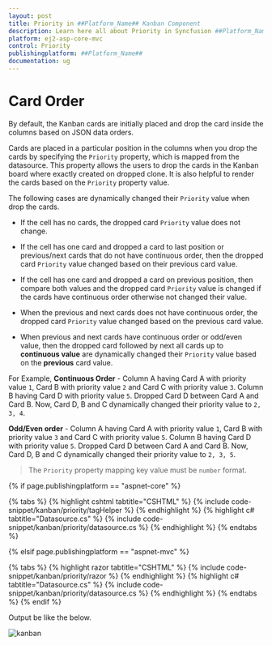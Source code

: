 ```yaml
---
layout: post
title: Priority in ##Platform_Name## Kanban Component
description: Learn here all about Priority in Syncfusion ##Platform_Name## Kanban component and more.
platform: ej2-asp-core-mvc
control: Priority
publishingplatform: ##Platform_Name##
documentation: ug
---
```



# Card Order

By default, the Kanban cards are initially placed and drop the card inside the columns based on JSON data orders.

Cards are placed in a particular position in the columns when you drop the cards by specifying the `Priority` property, which is mapped from the datasource. This property allows the users to drop the cards in the Kanban board where exactly created on dropped clone. It is also helpful to render the cards based on the `Priority` property value.

The following cases are dynamically changed their `Priority` value when drop the cards.

* If the cell has no cards, the dropped card `Priority` value does not change.

* If the cell has one card and dropped a card to last position or previous/next cards that do not have continuous order, then the dropped card `Priority` value changed based on their previous card value.

* If the cell has one card and dropped a card on previous position, then compare both values and the dropped card `Priority` value is changed if the cards have continuous order otherwise not changed their value.

* When the previous and next cards does not have continuous order, the dropped card `Priority` value changed based on the previous card value.

* When previous and next cards have continuous order or odd/even value, then the dropped card followed by next all cards up to **continuous value** are dynamically changed their `Priority` value based on the **previous** card value.

For Example,
**Continuous Order** -
Column A having Card A with priority value `1`, Card B with priority value `2` and Card C with priority value `3`.
Column B having Card D with priority value `5`. Dropped Card D between Card A and Card B. Now, Card D, B and C dynamically changed their priority value to `2, 3, 4`.

**Odd/Even order** -
Column A having Card A with priority value `1`, Card B with priority value `3` and Card C with priority value `5`.
Column B having Card D with priority value `5`. Dropped Card D between Card A and Card B. Now, Card D, B and C dynamically changed their priority value to `2, 3, 5`.

> The `Priority` property mapping key value must be `number` format.

{% if page.publishingplatform == "aspnet-core" %}

{% tabs %}
{% highlight cshtml tabtitle="CSHTML" %}
{% include code-snippet/kanban/priority/tagHelper %}
{% endhighlight %}
{% highlight c# tabtitle="Datasource.cs" %}
{% include code-snippet/kanban/priority/datasource.cs %}
{% endhighlight %}
{% endtabs %}

{% elsif page.publishingplatform == "aspnet-mvc" %}

{% tabs %}
{% highlight razor tabtitle="CSHTML" %}
{% include code-snippet/kanban/priority/razor %}
{% endhighlight %}
{% highlight c# tabtitle="Datasource.cs" %}
{% include code-snippet/kanban/priority/datasource.cs %}
{% endhighlight %}
{% endtabs %}
{% endif %}



Output be like the below.

![kanban](./images/priority.PNG)
